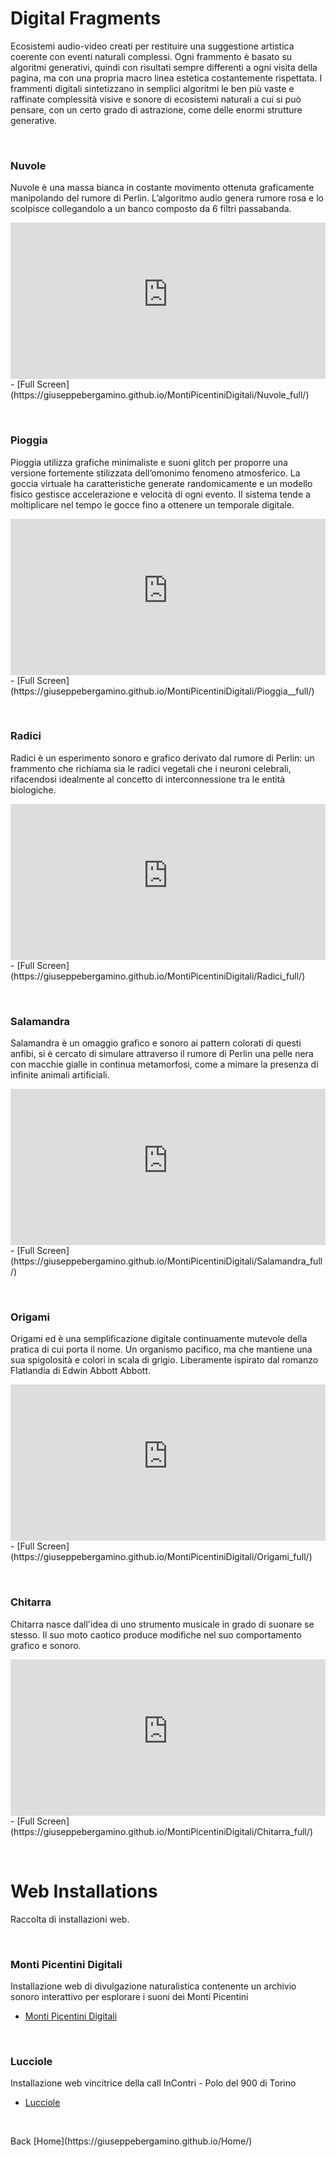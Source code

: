 # Digital Fragments
Ecosistemi audio-video creati per restituire una suggestione artistica coerente con eventi naturali complessi. Ogni frammento è basato su algoritmi generativi, quindi con risultati sempre differenti a ogni visita della pagina, ma con una propria macro linea estetica costantemente rispettata. I frammenti digitali sintetizzano in semplici algoritmi le ben più vaste e raffinate complessità visive e sonore di ecosistemi naturali a cui si può pensare, con un certo grado di astrazione, come delle enormi strutture generative. 
<p><br></p>

### Nuvole
Nuvole è una massa bianca in costante movimento ottenuta graficamente manipolando del rumore di Perlin. L’algoritmo audio genera rumore rosa e lo scolpisce collegandolo a un banco composto da 6 filtri passabanda. 

<iframe src="https://giuseppebergamino.github.io/MontiPicentiniDigitali/Nuvole_full/" title = "Nuvole" style = "height: 250px; width: 100%; border: none;"></iframe>
- [Full Screen](https://giuseppebergamino.github.io/MontiPicentiniDigitali/Nuvole_full/)
<p><br></p>

### Pioggia
Pioggia utilizza grafiche minimaliste e suoni glitch per proporre una versione fortemente stilizzata dell’omonimo fenomeno atmosferico. La goccia virtuale ha caratteristiche generate randomicamente e un  modello fisico gestisce accelerazione e velocità di ogni evento. Il sistema tende a moltiplicare nel tempo le gocce fino a ottenere un temporale digitale.

<iframe src="https://giuseppebergamino.github.io/MontiPicentiniDigitali/Pioggia__full/" title = "Pioggia" style = "height: 250px; width: 100%; border: none;"></iframe>
- [Full Screen](https://giuseppebergamino.github.io/MontiPicentiniDigitali/Pioggia__full/)
<p><br></p>

### Radici
Radici è un esperimento sonoro e grafico derivato dal rumore di Perlin: un frammento che richiama sia le radici vegetali che i neuroni celebrali, rifacendosi idealmente al concetto di interconnessione tra le entità biologiche.

<iframe src="https://giuseppebergamino.github.io/MontiPicentiniDigitali/Radici_full/" title = "Radici" style = "height: 250px; width: 100%; border: none;"></iframe>
- [Full Screen](https://giuseppebergamino.github.io/MontiPicentiniDigitali/Radici_full/)
<p><br></p>

### Salamandra
Salamandra è un omaggio grafico e sonoro ai pattern colorati di questi anfibi, si è cercato di simulare attraverso il rumore di Perlin una pelle nera con macchie gialle in continua metamorfosi, come a mimare la presenza di infinite animali artificiali.

<iframe src="https://giuseppebergamino.github.io/MontiPicentiniDigitali/Salamandra_full/" title = "Salamandra" style = "height: 250px; width: 100%; border: none;"></iframe>
- [Full Screen](https://giuseppebergamino.github.io/MontiPicentiniDigitali/Salamandra_full/)
<p><br></p>

### Origami
Origami ed è una semplificazione digitale continuamente mutevole della pratica di cui porta il nome. Un organismo pacifico, ma che mantiene una sua spigolosità e colori in scala di grigio. Liberamente ispirato dal romanzo Flatlandia di Edwin Abbott Abbott.

<iframe src="https://giuseppebergamino.github.io/MontiPicentiniDigitali/Origami_full/" title = "Origami" style = "height: 250px; width: 100%; border: none;"></iframe>
- [Full Screen](https://giuseppebergamino.github.io/MontiPicentiniDigitali/Origami_full/)
<p><br></p>

### Chitarra
Chitarra nasce dall'idea di uno strumento musicale in grado di suonare se stesso. Il suo moto caotico produce modifiche nel suo comportamento grafico e sonoro.

<iframe src="https://giuseppebergamino.github.io/MontiPicentiniDigitali/Chitarra_full/" title = "Chitarra" style = "height: 250px; width: 100%; border: none;"></iframe>
- [Full Screen](https://giuseppebergamino.github.io/MontiPicentiniDigitali/Chitarra_full/)
<p><br></p>

# Web Installations
Raccolta di installazioni web.
<p><br></p>

### Monti Picentini Digitali
Installazione web di divulgazione naturalistica contenente un archivio sonoro interattivo per esplorare i suoni dei Monti Picentini

- [Monti Picentini Digitali](https://giuseppebergamino.github.io/MontiPicentiniDigitali/)

<p><br></p>

### Lucciole
Installazione web vincitrice della call InContri - Polo del 900 di Torino

- [Lucciole](https://giuseppebergamino.github.io/MontiPicentiniDigitali/)




<p><br></p>
Back [Home](https://giuseppebergamino.github.io/Home/)


